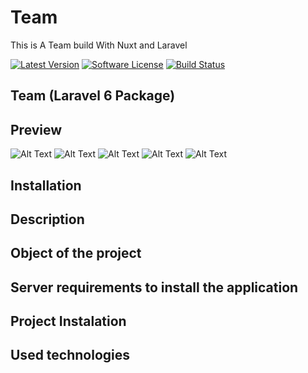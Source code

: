 # Team
This is A Team  build With Nuxt and Laravel

[![Latest Version](https://img.shields.io/packagist/v/mpociot/teamwork.svg)](https://github.com/mpociot/teamwork/releases)
[![Software License](https://img.shields.io/badge/license-MIT-brightgreen.svg?style=flat-square)](LICENSE.md)
[![Build Status](https://travis-ci.org/mpociot/teamwork.svg)](https://travis-ci.org/mpociot/teamwork)

## Team (Laravel 6 Package)

## Preview
![Alt Text](https://thepracticaldev.s3.amazonaws.com/i/lb29gk0bjwqh0g7kri0b.png)
![Alt Text](https://thepracticaldev.s3.amazonaws.com/i/woykn1h0wi24bhn0kxza.png)
![Alt Text](https://thepracticaldev.s3.amazonaws.com/i/nlo0s0nknj1adrp8d9im.png)
![Alt Text](https://thepracticaldev.s3.amazonaws.com/i/8tzjwvsicu6wcd25hpw9.png)
![Alt Text](https://thepracticaldev.s3.amazonaws.com/i/2m7ut2mdq58zokcobi1q.png)


## Installation


## Description

## Object of the project

## Server requirements to install the application

## Project Instalation

## Used technologies


